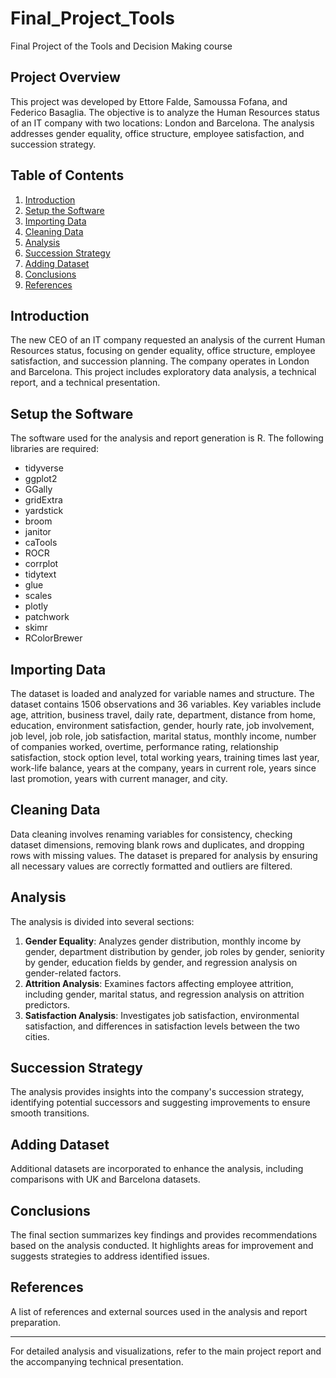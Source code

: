 # Final_Project_Tools
 Final Project of the Tools and Decision Making course

## Project Overview

This project was developed by Ettore Falde, Samoussa Fofana, and Federico Basaglia. The objective is to analyze the Human Resources status of an IT company with two locations: London and Barcelona. The analysis addresses gender equality, office structure, employee satisfaction, and succession strategy.

## Table of Contents

1. [Introduction](#introduction)
2. [Setup the Software](#setup-the-software)
3. [Importing Data](#importing-data)
4. [Cleaning Data](#cleaning-data)
5. [Analysis](#analysis)
6. [Succession Strategy](#succession-strategy)
7. [Adding Dataset](#adding-dataset)
8. [Conclusions](#conclusions)
9. [References](#references)

## Introduction

The new CEO of an IT company requested an analysis of the current Human Resources status, focusing on gender equality, office structure, employee satisfaction, and succession planning. The company operates in London and Barcelona. This project includes exploratory data analysis, a technical report, and a technical presentation.

## Setup the Software

The software used for the analysis and report generation is R. The following libraries are required:
- tidyverse
- ggplot2
- GGally
- gridExtra
- yardstick
- broom
- janitor
- caTools
- ROCR
- corrplot
- tidytext
- glue
- scales
- plotly
- patchwork
- skimr
- RColorBrewer

## Importing Data

The dataset is loaded and analyzed for variable names and structure. The dataset contains 1506 observations and 36 variables. Key variables include age, attrition, business travel, daily rate, department, distance from home, education, environment satisfaction, gender, hourly rate, job involvement, job level, job role, job satisfaction, marital status, monthly income, number of companies worked, overtime, performance rating, relationship satisfaction, stock option level, total working years, training times last year, work-life balance, years at the company, years in current role, years since last promotion, years with current manager, and city.

## Cleaning Data

Data cleaning involves renaming variables for consistency, checking dataset dimensions, removing blank rows and duplicates, and dropping rows with missing values. The dataset is prepared for analysis by ensuring all necessary values are correctly formatted and outliers are filtered.

## Analysis

The analysis is divided into several sections:
1. **Gender Equality**: Analyzes gender distribution, monthly income by gender, department distribution by gender, job roles by gender, seniority by gender, education fields by gender, and regression analysis on gender-related factors.
2. **Attrition Analysis**: Examines factors affecting employee attrition, including gender, marital status, and regression analysis on attrition predictors.
3. **Satisfaction Analysis**: Investigates job satisfaction, environmental satisfaction, and differences in satisfaction levels between the two cities.

## Succession Strategy

The analysis provides insights into the company's succession strategy, identifying potential successors and suggesting improvements to ensure smooth transitions.

## Adding Dataset

Additional datasets are incorporated to enhance the analysis, including comparisons with UK and Barcelona datasets.

## Conclusions

The final section summarizes key findings and provides recommendations based on the analysis conducted. It highlights areas for improvement and suggests strategies to address identified issues.

## References

A list of references and external sources used in the analysis and report preparation.

---

For detailed analysis and visualizations, refer to the main project report and the accompanying technical presentation.


